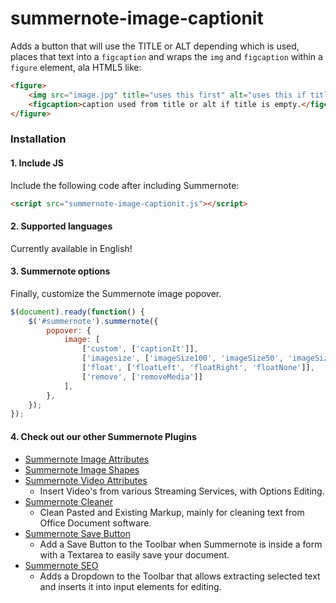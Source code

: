 # summernote-image-captionit
Adds a button that will use the TITLE or ALT depending which is used, places that text into a `figcaption` and wraps the `img` and `figcaption` within a `figure` element, ala HTML5 like:
````html
<figure>
    <img src="image.jpg" title="uses this first" alt="uses this if title is empty">
    <figcaption>caption used from title or alt if title is empty.</figcaption>
</figure>
````

### Installation

#### 1. Include JS

Include the following code after including Summernote:

```html
<script src="summernote-image-captionit.js"></script>
```

#### 2. Supported languages
Currently available in English!

#### 3. Summernote options
Finally, customize the Summernote image popover.

```javascript
$(document).ready(function() {
    $('#summernote').summernote({
        popover: {
            image: [
                ['custom', ['captionIt']],
                ['imagesize', ['imageSize100', 'imageSize50', 'imageSize25']],
                ['float', ['floatLeft', 'floatRight', 'floatNone']],
                ['remove', ['removeMedia']]
            ],
        },
    });
});
```

#### 4. Check out our other Summernote Plugins
- [Summernote Image Attributes](https://github.com/StudioJunkyard/summernote-image-attributes)
- [Summernote Image Shapes](https://github.com/StudioJunkyard/summernote-image-shapes)
- [Summernote Video Attributes](https://github.com/StudioJunkyard/summernote-video-attributes)
  - Insert Video's from various Streaming Services, with Options Editing.
- [Summernote Cleaner](https://github.com/StudioJunkyard/summernote-cleaner)
  - Clean Pasted and Existing Markup, mainly for cleaning text from Office Document software.
- [Summernote Save Button](https://github.com/StudioJunkyard/summernote-save-button)
  - Add a Save Button to the Toolbar when Summernote is inside a form with a Textarea to easily save your document.
- [Summernote SEO](https://github.com/StudioJunkyard/summernote-seo)
  - Adds a Dropdown to the Toolbar that allows extracting selected text and inserts it into input elements for editing.
  
